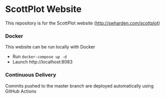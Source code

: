 # ScottPlot Website

This repository is for the ScottPlot website (http://swharden.com/scottplot)

### Docker

This website can be run locally with Docker

* Run `docker-compose up -d` 
* Launch http://localhost:8083

### Continuous Delivery

Commits pushed to the master branch are deployed automatically using GitHub Actions